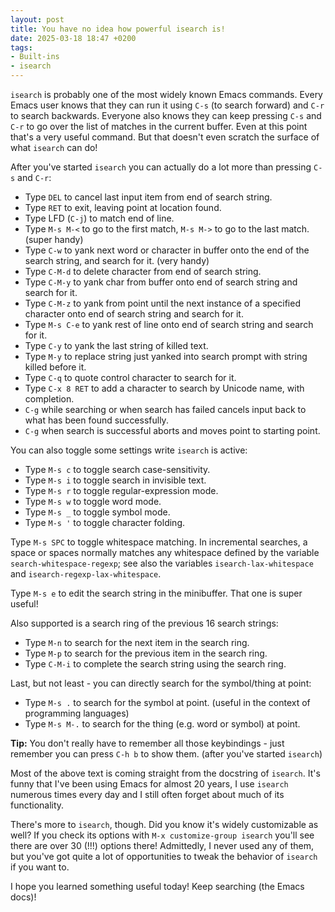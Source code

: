 ```yaml
---
layout: post
title: You have no idea how powerful isearch is!
date: 2025-03-18 18:47 +0200
tags:
- Built-ins
- isearch
---
```


`isearch` is probably one of the most widely known Emacs commands. Every Emacs user
knows that they can run it using `C-s` (to search forward) and `C-r` to search backwards.
Everyone also knows they can keep pressing `C-s` and `C-r` to go over the list of matches
in the current buffer. Even at this point that's a very useful command. But that doesn't
even scratch the surface of what `isearch` can do!

After you've started `isearch` you can actually do a lot more than pressing `C-s` and `C-r`:

* Type `DEL` to cancel last input item from end of search string.
* Type `RET` to exit, leaving point at location found.
* Type LFD (`C-j`) to match end of line.
* Type `M-s M-<` to go to the first match, `M-s M->` to go to the last match. (super handy)
* Type `C-w` to yank next word or character in buffer
   onto the end of the search string, and search for it. (very handy)
* Type `C-M-d` to delete character from end of search string.
* Type `C-M-y` to yank char from buffer onto end of search string and search for it.
* Type `C-M-z` to yank from point until the next instance of a
  specified character onto end of search string and search for it.
* Type `M-s C-e` to yank rest of line onto end of search string and search for it.
* Type `C-y` to yank the last string of killed text.
* Type `M-y` to replace string just yanked into search prompt
  with string killed before it.
* Type `C-q` to quote control character to search for it.
* Type `C-x 8 RET` to add a character to search by Unicode name, with completion.
* `C-g` while searching or when search has failed cancels input back to what has
  been found successfully.
* `C-g` when search is successful aborts and moves point to starting point.

You can also toggle some settings write `isearch` is active:

* Type `M-s c` to toggle search case-sensitivity.
* Type `M-s i` to toggle search in invisible text.
* Type `M-s r` to toggle regular-expression mode.
* Type `M-s w` to toggle word mode.
* Type `M-s _` to toggle symbol mode.
* Type `M-s '` to toggle character folding.

Type `M-s SPC` to toggle whitespace matching.
In incremental searches, a space or spaces normally matches any whitespace
defined by the variable `search-whitespace-regexp`; see also the variables
`isearch-lax-whitespace` and `isearch-regexp-lax-whitespace`.

Type `M-s e` to edit the search string in the minibuffer. That one is super useful!

Also supported is a search ring of the previous 16 search strings:

* Type `M-n` to search for the next item in the search ring.
* Type `M-p` to search for the previous item in the search ring.
* Type `C-M-i` to complete the search string using the search ring.

Last, but not least - you can directly search for the symbol/thing at point:

* Type `M-s .` to search for the symbol at point. (useful in the context of programming languages)
* Type `M-s M-.` to search for the thing (e.g. word or symbol) at point.

**Tip:** You don't really have to remember all those keybindings - just remember you can press `C-h b`
to show them. (after you've started `isearch`)

Most of the above text is coming straight from the docstring of `isearch`. It's funny that I've
been using Emacs for almost 20 years, I use `isearch` numerous times every day and I still often
forget about much of its functionality.

There's more to `isearch`, though. Did you know it's widely customizable as well? If you check
its options with `M-x customize-group isearch` you'll see there are over 30 (!!!) options there!
Admittedly, I never used any of them, but you've got quite a lot of opportunities to tweak the
behavior of `isearch` if you want to.

I hope you learned something useful today! Keep searching (the Emacs docs)!
